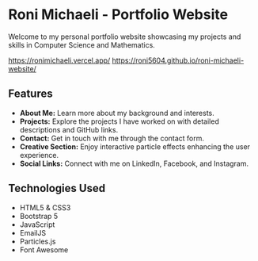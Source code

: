 # Roni Michaeli - Portfolio Website

Welcome to my personal portfolio website showcasing my projects and skills in Computer Science and Mathematics.

https://ronimichaeli.vercel.app/
https://roni5604.github.io/roni-michaeli-website/

## Features

- **About Me:** Learn more about my background and interests.
- **Projects:** Explore the projects I have worked on with detailed descriptions and GitHub links.
- **Contact:** Get in touch with me through the contact form.
- **Creative Section:** Enjoy interactive particle effects enhancing the user experience.
- **Social Links:** Connect with me on LinkedIn, Facebook, and Instagram.

## Technologies Used

- HTML5 & CSS3
- Bootstrap 5
- JavaScript
- EmailJS
- Particles.js
- Font Awesome
